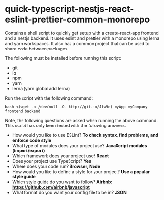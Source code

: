 # quick-typescript-nestjs-react-eslint-prettier-common-monorepo
Contains a shell script to quickly get setup with a create-react-app frontend and a nestjs backend. It uses eslint and prettier with a monorepo using lerna and yarn workspaces. It also has a common project that can be used to share code between packages.

The following must be installed before running this script:
- git
- jq
- npm
- yarn
- lerna (yarn global add lerna)

Run the script with the following command:
```shell script
bash <(wget -o /dev/null -O- http://git.io/Jfw9e) myApp myCompany frontend backend
```

Note, the following questions are asked when running the above command. This script has only been tested with the following answers.

- How would you like to use ESLint? **To check syntax, find problems, and enforce code style**
- What type of modules does your project use? **JavaScript modules (import/export)**
- Which framework does your project use? **React**
- Does your project use TypeScript? **Yes**
- Where does your code run? **Browser, Node**
- How would you like to define a style for your project? **Use a popular style guide**
- Which style guide do you want to follow? **Airbnb: https://github.com/airbnb/javascript**
- What format do you want your config file to be in? **JSON**
